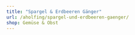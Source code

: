 ```yaml
---
title: "Spargel & Erdbeeren Gänger"
url: /aholfing/spargel-und-erdbeeren-gaenger/
shop: Gemüse & Obst
---
```

